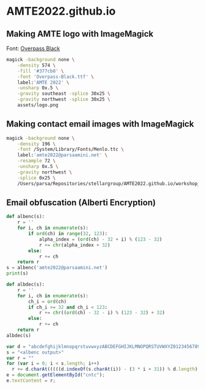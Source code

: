 # AMTE2022.github.io

## Making AMTE logo with ImageMagick
Font: [Overpass Black](https://fonts.google.com/specimen/Overpass)
```bash
magick -background none \
    -density 574 \
    -fill '#377cb8' \
    -font 'Overpass-Black.ttf' \
    label:'AMTE 2022' \
    -unsharp 0x.5 \
    -gravity southeast -splice 30x25 \
    -gravity northwest -splice 30x25 \
    assets/logo.png
```
## Making contact email images with ImageMagick
```bash
magick -background none \
    -density 196 \
    -font /System/Library/Fonts/Menlo.ttc \
    label:'amte2022@parsaamini.net' \
    -resample 72 \
    -unsharp 0x.5 \
    -gravity northwest \
    -splice 0x25 \
    /Users/parsa/Repositories/stellargroup/AMTE2022.github.io/workshop_contact.png
```

## Email obfuscation (Alberti Encryption)
```python
def albenc(s):
    r = ''
    for i, ch in enumerate(s):
        if ord(ch) in range(32, 123):
            alpha_index = (ord(ch) - 32 + i) % (123 - 32)
            r += chr(alpha_index + 32)
        else:
            r += ch
    return r
s = albenc('amte2022@parsaamini.net')
print(s)

def albdec(s):
    r = ''
    for i, ch in enumerate(s):
        ch_i = ord(ch)
        if ch_i >= 32 and ch_i < 123:
            r += chr((ord(ch) - 32 - i) % (123 - 32) + 32)
        else:
            r += ch
    return r
albdec(s)
```

```javascript
var d = "abcdefghijklmnopqrstuvwxyzABCDEFGHIJKLMNOPQRSTUVWXYZ0123456789@_-+.";
s = "<albenc output>"
var r = ""
for (var i = 0; i < s.length; i++)
  r += d.charAt(((((d.indexOf(s.charAt(i)) - (3 * i + 31)) % d.length) + d.length) % d.length));
e = document.getElementById("cntc");
e.textContent = r;
```
